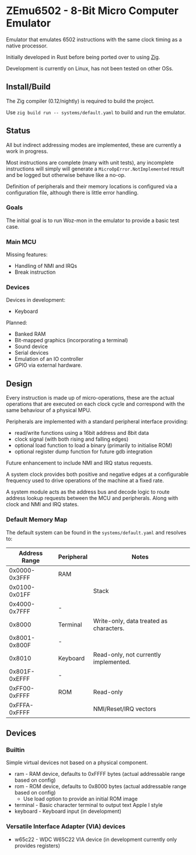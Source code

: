 # ZEmu6502 - 8-Bit Micro Computer Emulator

Emulator that emulates 6502 instructions with the same clock timing as a native processor.

Initially developed in Rust before being ported over to using [Zig](https://ziglang.org/).

Development is currently on Linux, has not been tested on other OSs.

## Install/Build

The Zig compiler (0.12/nightly) is required to build the project.

Use `zig build run -- systems/default.yaml` to build and run the emulator.

## Status

All but indirect addressing modes are implemented, these are currently a work in progress.

Most instructions are complete (many with unit tests), any incomplete instructions will
simply will generate a `MicroOpError.NotImplemented` result and be logged but otherwise
behave like a no-op.

Definition of peripherals and their memory locations is configured via a configuration file,
although there is little error handling.

### Goals

The initial goal is to run Woz-mon in the emulator to provide a basic test case.

### Main MCU

Missing features:

* Handling of NMI and IRQs
* Break instruction

### Devices

Devices in development:

* Keyboard

Planned:

* Banked RAM
* Bit-mapped graphics (incorporating a terminal)
* Sound device
* Serial devices
* Emulation of an IO controller
* GPIO via external hardware.

## Design

Every instruction is made up of micro-operations, these are the actual operations
that are executed on each clock cycle and correspond with the same behaviour of a
physical MPU.

Peripherals are implemented with a standard peripheral interface providing:

* read/write functions using a 16bit address and 8bit data
* clock signal (with both rising and falling edges)
* optional load function to load a binary (primarily to initialise ROM)
* optional register dump function for future gdb integration

Future enhancement to include NMI and IRQ status requests.

A system clock provides both positive and negative edges at a configurable frequency
used to drive operations of the machine at a fixed rate.

A system module acts as the address bus and decode logic to route address lookup
requests between the MCU and peripherals. Along with clock and NMI and IRQ states.

### Default Memory Map

The default system can be found in the `systems/default.yaml` and resolves to:

| Address Range | Peripheral | Notes                                   |
|---------------|------------|-----------------------------------------|
| 0x0000-0x3FFF | RAM        |                                         |
| 0x0100-0x01FF |            | Stack                                   |
| 0x4000-0x7FFF | -          |                                         |
| 0x8000        | Terminal   | Write-only, data treated as characters. |
| 0x8001-0x800F | -          |                                         |
| 0x8010        | Keyboard   | Read-only, not currently implemented.   |
| 0x801F-0xEFFF | -          |                                         |
| 0xFF00-0xFFFF | ROM        | Read-only                               |
| 0xFFFA-0xFFFF |            | NMI/Reset/IRQ vectors                   |

## Devices

### Builtin

Simple virtual devices not based on a physical component.

* ram - RAM device, defaults to 0xFFFF bytes (actual addressable range based on config)
* rom - ROM device, defaults to 0x8000 bytes (actual addressable range based on config)
  * Use load option to provide an initial ROM image
* terminal - Basic character terminal to output text Apple I style
* keyboard - Keyboard input (in development)

### Versatile Interface Adapter (VIA) devices

* w65c22 - WDC W65C22 VIA device (in development currently only provides registers)
